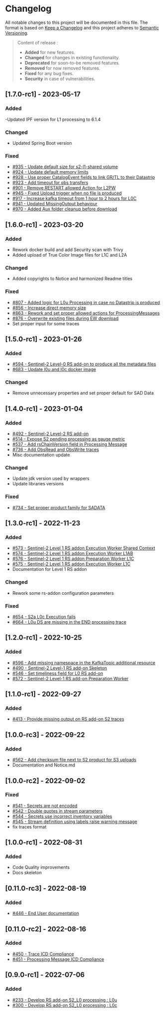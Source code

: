 # Changelog

All notable changes to this project will be documented in this file.
The format is based on [Keep a Changelog](https://keepachangelog.com/en/1.0.0/) and this project adheres to [Semantic Versioning](https://semver.org/spec/v2.0.0.html).
> Content of release :
> - **Added** for new features.
> - **Changed** for changes in existing functionality.
> - **Deprecated** for soon-to-be removed features.
> - **Removed** for now removed features.
> - **Fixed** for any bug fixes.
> - **Security** in case of vulnerabilities.

## [1.7.0-rc1] - 2023-05-17

### Added

-Updated IPF version for L1 processing to 6.1.4

### Changed

- Updated Spring Boot version

### Fixed

- [#935 - Update default size for s2-l1-shared volume](https://github.com/COPRS/rs-issues/issues/935)
- [#924 - Update default memory limits](https://github.com/COPRS/rs-issues/issues/924)
- [#928 - Use proper CatalogEvent fields to link GR/TL to their Datastrip](https://github.com/COPRS/rs-issues/issues/928)
- [#923 - Add timeout for obs transfers](https://github.com/COPRS/rs-issues/issues/923)
- [#901 - Remove RESTART allowed Action for L2PW](https://github.com/COPRS/rs-issues/issues/901)
- [#945 - Fixed Upload trigger when no file is produced](https://github.com/COPRS/rs-issues/issues/945)
- [#917 - Increase kafka timeout from 1 hour to 2 hours for L0C](https://github.com/COPRS/rs-issues/issues/917)
- [#941 - Updated MissingOutput behaviour](https://github.com/COPRS/rs-issues/issues/941)
- [#970 - Added Aux folder cleanup before download](https://github.com/COPRS/rs-issues/issues/970)

## [1.6.0-rc1] - 2023-03-20

### Added

- Rework docker build and add Security scan with Trivy
- Added upload of True Color Image files for L1C and L2A

### Changed

- Added copyrights to Notice and harmonized Readme titles

### Fixed

- [#807 - Added logic for L0u Processing in case no Datastrip is produced](https://github.com/COPRS/rs-issues/issues/807)
- [#856 - Increase direct memory size](https://github.com/COPRS/rs-issues/issues/856)
- [#863 - Rework and set proper allowed actions for ProcessingMessages](https://github.com/COPRS/rs-issues/issues/863)
- [#876 - Overwrite existing files during EW download](https://github.com/COPRS/rs-issues/issues/876)
- Set proper input for some traces

## [1.5.0-rc1] - 2023-01-26

### Added

- [#594 - Sentinel-2 Level-0 RS add-on to produce all the metadata files](https://github.com/COPRS/rs-issues/issues/594)
- [#683 - Update l0u and l0c docker image](https://github.com/COPRS/rs-issues/issues/683)

### Changed

- Remove unnecessary properties and set proper default for SAD Data

## [1.4.0-rc1] - 2023-01-04

### Added

- [#492 - Sentinel-2 Level-2 RS add-on](https://github.com/COPRS/rs-issues/issues/492)
- [#514 - Expose S2 pending processing as gauge metric](https://github.com/COPRS/rs-issues/issues/514)
- [#537 - Add rsChainVersion field in Processing Message](https://github.com/COPRS/rs-issues/issues/537)
- [#736 - Add ObsRead and ObsWrite traces](https://github.com/COPRS/rs-issues/issues/736)
- Misc documentation update

### Changed

- Update jdk version used by wrappers
- Update libraries versions

### Fixed

- [#734 - Set proper product family for SADATA](https://github.com/COPRS/rs-issues/issues/734)

## [1.3.0-rc1] - 2022-11-23

### Added

- [#573 - Sentinel-2 Level 1 RS addon Execution Worker Shared Context](https://github.com/COPRS/rs-issues/issues/573)
- [#574 - Sentinel-2 Level 1 RS addon Execution Worker L1AB](https://github.com/COPRS/rs-issues/issues/574)
- [#576 - Sentinel-2 Level 1 RS addon Preparation Worker L1C](https://github.com/COPRS/rs-issues/issues/576)
- [#575 - Sentinel-2 Level 1 RS addon Execution Worker L1C](https://github.com/COPRS/rs-issues/issues/575)
- Documentation for Level 1 RS addon

### Changed

- Rework some rs-addon configuration parameters

### Fixed

- [#654 - S2a L0c Execution fails](https://github.com/COPRS/rs-issues/issues/654)
- [#664 - L0u DS are missing in the END processing trace](https://github.com/COPRS/rs-issues/issues/664)

## [1.2.0-rc1] - 2022-10-25

### Added

- [#596 - Add missing namespace in the KafkaTopic additional resource](https://github.com/COPRS/rs-issues/issues/596)
- [#490 - Sentinel-2 Level-1 RS add-on Skeleton](https://github.com/COPRS/rs-issues/issues/490)
- [#546 - Set timeliness field for L0 RS add-on](https://github.com/COPRS/rs-issues/issues/546)
- [#572 - Sentinel-2 Level-1 RS add-on Preparation Worker](https://github.com/COPRS/rs-issues/issues/572)

## [1.1.0-rc1] - 2022-09-27

### Added

- [#413 - Provide missing output on RS add-on S2 traces](https://github.com/COPRS/rs-issues/issues/413)

## [1.0.0-rc3] - 2022-09-22

### Added

- [#562 - Add checksum file next to S2 product for S3 uploads](https://github.com/COPRS/rs-issues/issues/562)
- Documentation and Notice.md

## [1.0.0-rc2] - 2022-09-02

### Fixed

- [#541 - Secrets are not encoded](https://github.com/COPRS/rs-issues/issues/541)
- [#542 - Double quotes in stream parameters](https://github.com/COPRS/rs-issues/issues/542)
- [#544 - Secrets use incorrect inventory variables](https://github.com/COPRS/rs-issues/issues/544)
- [#545 - Stream definition using labels raise warning message](https://github.com/COPRS/rs-issues/issues/545)
- fix traces format

## [1.0.0-rc1] - 2022-08-31

### Added

- Code Quality improvements
- Docs skeleton

## [0.11.0-rc3] - 2022-08-19

### Added

- [#446 - End User documentation](https://github.com/COPRS/rs-issues/issues/446)

## [0.11.0-rc2] - 2022-08-16

### Added

- [#450 - Trace ICD Compliance](https://github.com/COPRS/rs-issues/issues/450)
- [#451 - Processing Message ICD Compliance](https://github.com/COPRS/rs-issues/issues/451)

## [0.9.0-rc1] - 2022-07-06

### Added

- [#233 - Develop RS add-on S2_L0 processing : L0u](https://github.com/COPRS/rs-issues/issues/233)
- [#300 - Develop RS add-on S2_L0 processing : L0c](https://github.com/COPRS/rs-issues/issues/300)

